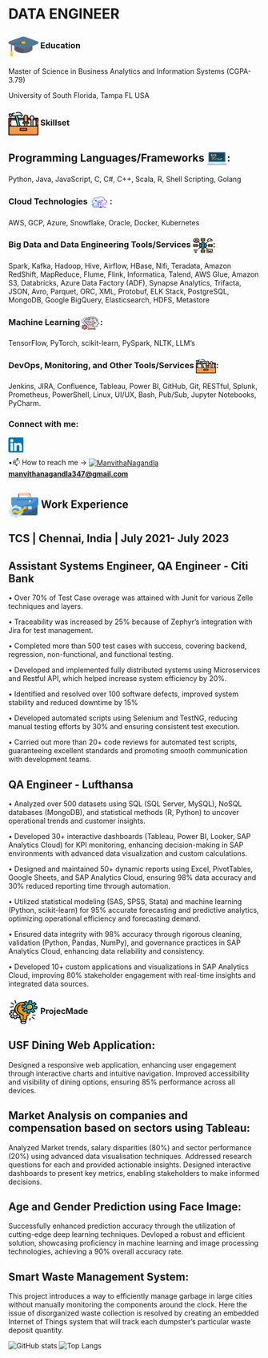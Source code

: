# DATA ENGINEER

### <img align="center" src="assets/mortarboard.png" alt="ManvithaNagandla" height="50" width="60" /> Education
Master of Science in Business Analytics and Information Systems (CGPA-3.79) 

University of South Florida, Tampa FL USA

### <img align="center" src="assets/tool-box.png" alt="ManvithaNagandla" height="50" width="60" /> Skillset
## Programming Languages/Frameworks <img align="center" src="assets/programming.png" alt="ManvithaNagandla" height="30" width="40" />:
Python, Java, JavaScript, C, C#, C++, Scala, R, Shell Scripting, Golang

### Cloud Technologies <img align="center" src="assets/cloud.png" alt="ManvithaNagandla" height="30" width="40" />:
AWS, GCP, Azure, Snowflake, Oracle, Docker, Kubernetes

### Big Data and Data Engineering Tools/Services <img align="center" src="assets/big-data.png" alt="ManvithaNagandla" height="30" width="40" />:
Spark, Kafka, Hadoop, Hive, Airflow, HBase, Nifi, Teradata, Amazon RedShift, MapReduce, Flume, Flink, Informatica, Talend, AWS Glue, Amazon S3, Databricks, Azure Data Factory (ADF), Synapse Analytics, Trifacta, JSON, Avro, Parquet, ORC, XML, Protobuf, ELK Stack, PostgreSQL, MongoDB, Google BigQuery, Elasticsearch, HDFS, Metastore

### Machine Learning<img align="center" src="assets/machine-learning.png" alt="ManvithaNagandla" height="30" width="40" />:
TensorFlow, PyTorch, scikit-learn, PySpark, NLTK, LLM’s 

### DevOps, Monitoring, and Other Tools/Services <img align="center" src="assets/tool-box.png" alt="ManvithaNagandla" height="30" width="40" />:
Jenkins, JIRA, Confluence, Tableau, Power BI, GitHub, Git, RESTful, Splunk, Prometheus, PowerShell, Linux, UI/UX, Bash, Pub/Sub, Jupyter Notebooks, PyCharm.</strong></p>

<h3 align="left">Connect with me:</h3>
<a href="https://www.linkedin.com/in/manvitha-nagandla-3501271ab/" target="_blank">
  <img align="left" alt="Arjun | LinkedIn" width="30px"  src="https://raw.githubusercontent.com/arjun-sudo/arjun-sudo/master/assets/linkedin.svg" />
</a>
<br/>
<h3 align="left"></h3>
&#x2022;📫 How to reach me -> <a href="mailto:manvithanagandla347@gmail.com"><img align="center" src="https://user-images.githubusercontent.com/56149197/218254506-dd38dc25-4dc9-4f24-be93-d05a7be9c3d6.png" alt="ManvithaNagandla" height="30" width="40" /><strong>manvithanagandla347@gmail.com</strong></a>

## <img align="center" src="assets/career.png" alt="ManvithaNagandla" height="50" width="60" /> Work Experience
## TCS | Chennai, India | July 2021- July 2023

## Assistant Systems Engineer, QA Engineer - Citi Bank
•	Over 70% of Test Case overage was attained with Junit for various Zelle techniques and layers.

•	Traceability was increased by 25% because of Zephyr’s integration with Jira for test management.

•	Completed more than 500 test cases with success, covering backend, regression, non-functional, and functional testing.

•	Developed and implemented fully distributed systems using Microservices and Restful API, which helped increase system efficiency by 20%.

•	Identified and resolved over 100 software defects, improved system stability and reduced downtime by 15%

•	Developed automated scripts using Selenium and TestNG, reducing manual testing efforts by 30% and ensuring consistent test execution.

•	Carried out more than 20+ code reviews for automated test scripts, guaranteeing excellent standards and promoting smooth communication with development teams.


## QA Engineer - Lufthansa
•	Analyzed over 500 datasets using SQL (SQL Server, MySQL), NoSQL databases (MongoDB), and statistical methods (R, Python) to uncover operational trends and customer insights.

•	Developed 30+ interactive dashboards (Tableau, Power BI, Looker, SAP Analytics Cloud) for KPI monitoring, enhancing decision-making in SAP environments with advanced data visualization and custom calculations.

•	Designed and maintained 50+ dynamic reports using Excel, PivotTables, Google Sheets, and SAP Analytics Cloud, ensuring 98% data accuracy and 30% reduced reporting time through automation.

•	Utilized statistical modeling (SAS, SPSS, Stata) and machine learning (Python, scikit-learn) for 95% accurate forecasting and predictive analytics, optimizing operational efficiency and forecasting demand.

•	Ensured data integrity with 98% accuracy through rigorous cleaning, validation (Python, Pandas, NumPy), and governance practices in SAP Analytics Cloud, enhancing data reliability and consistency.

•	Developed 10+ custom applications and visualizations in SAP Analytics Cloud, improving 80% stakeholder engagement with real-time insights and integrated data sources.




### <img align="center" src="assets/project-management.png" alt="ManvithaNagandla" height="50" width="60" /> ProjecMade 
## USF Dining Web Application:
Designed a responsive web application, enhancing user engagement through interactive charts and intuitive navigation. Improved accessibility and visibility of dining options, ensuring 85% performance across all devices.
## Market Analysis on companies and compensation based on sectors using Tableau:
Analyzed Market trends, salary disparities (80%) and sector performance (20%) using advanced data visualisation techniques.
Addressed research questions for each and provided actionable insights. Designed interactive dashboards to present key metrics, enabling stakeholders to make informed decisions.
## Age and Gender Prediction using Face Image:
Successfully enhanced prediction accuracy through the utilization of cutting-edge deep learning techniques.
Devloped a robust and efficient solution, showcasing proficiency in machine learning and image processing technologies, achieving a 90% overall accuracy rate.
## Smart Waste Management System:
This project introduces a way to efficiently manage garbage in large cities without manually monitoring the components around the clock. Here the issue of disorganized waste collection is resolved by creating an embedded Internet of Things system that will track each dumpster’s particular waste deposit quantity.



![GitHub stats](https://github-readme-stats.vercel.app/api?username=ManvithaNagandla&show_icons=true&theme=tokyonight)
![Top Langs](https://github-readme-stats.vercel.app/api/top-langs/?username=rohanreddy1&theme=tokyonight)
